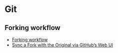# Git

## Forking workflow
* [Forking workflow](https://www.atlassian.com/git/tutorials/comparing-workflows/forking-workflow)
* [Sync a Fork with the Original via GitHub’s Web UI](https://www.sitepoint.com/quick-tip-sync-your-fork-with-the-original-without-the-cli/)
